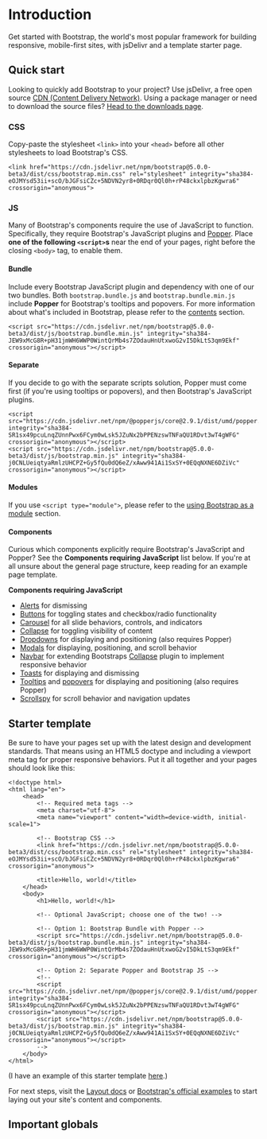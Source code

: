 # Introduction

Get started with Bootstrap, the world's most popular framework for building responsive, mobile-first sites, with jsDelivr and a template starter page.

## Quick start

Looking to quickly add Bootstrap to your project? Use jsDelivr, a free open source [CDN (Content Delivery Network)](https://en.wikipedia.org/wiki/Content_delivery_network). Using a package manager or need to download the source files? [Head to the downloads page](). <!-- link to the next folder: Download -->

### CSS 

Copy-paste the stylesheet `<link>` into your `<head>` before all other stylesheets to load Bootstrap's CSS.
```
<link href="https://cdn.jsdelivr.net/npm/bootstrap@5.0.0-beta3/dist/css/bootstrap.min.css" rel="stylesheet" integrity="sha384-eOJMYsd53ii+scO/bJGFsiCZc+5NDVN2yr8+0RDqr0Ql0h+rP48ckxlpbzKgwra6" crossorigin="anonymous">
```

### JS

Many of Bootstrap's components require the use of JavaScript to function. Specifically, they require Bootstrap's JavaScript plugins and [Popper](https://popper.js.org/). Place **one of the following `<script>`s** near the end of your pages, right before the closing `<body>` tag, to enable them.

#### Bundle

Include every Bootstrap JavaScript plugin and dependency with one of our two bundles. Both `bootstrap.bundle.js` and `bootstrap.bundle.min.js` include **Popper** for Bootstrap's tooltips and popovers. For more information about what's included in Bootstrap, please refer to the [contents]() section. <!-- link to the Getting_Started - Contents section -->
```
<script src="https://cdn.jsdelivr.net/npm/bootstrap@5.0.0-beta3/dist/js/bootstrap.bundle.min.js" integrity="sha384-JEW9xMcG8R+pH31jmWH6WWP0WintQrMb4s7ZOdauHnUtxwoG2vI5DkLtS3qm9Ekf" crossorigin="anonymous"></script>
```

#### Separate

If you decide to go with the separate scripts solution, Popper must come first (if you're using tooltips or popovers), and then Bootstrap's JavaScript plugins.
```
<script src="https://cdn.jsdelivr.net/npm/@popperjs/core@2.9.1/dist/umd/popper.min.js" integrity="sha384-SR1sx49pcuLnqZUnnPwx6FCym0wLsk5JZuNx2bPPENzswTNFaQU1RDvt3wT4gWFG" crossorigin="anonymous"></script>
<script src="https://cdn.jsdelivr.net/npm/bootstrap@5.0.0-beta3/dist/js/bootstrap.min.js" integrity="sha384-j0CNLUeiqtyaRmlzUHCPZ+Gy5fQu0dQ6eZ/xAww941Ai1SxSY+0EQqNXNE6DZiVc" crossorigin="anonymous"></script>
```

#### Modules

If you use `<script type="module">`, please refer to the [using Bootstrap as a module]() section. <!-- link to the Getting_Started / JavaScript folder ('Using Bootstrap as a module' header) -->

#### Components

Curious which components explicitly require Bootstrap's JavaScript and Popper? See the **Components requiring JavaScript** list below. If you're at all unsure about the general page structure, keep reading for an example page template.

**Components requiring JavaScript**

* [Alerts](https://github.com/AndrewSRea/My_Learning_Port/tree/main/Bootstrap/Components/Alerts#alerts) for dismissing
* [Buttons](https://github.com/AndrewSRea/My_Learning_Port/tree/main/Bootstrap/Components/Buttons#buttons) for toggling states and checkbox/radio functionality
* [Carousel]() for all slide behaviors, controls, and indicators
* [Collapse]() for toggling visibility of content
* [Dropdowns]() for displaying and positioning (also requires Popper)
* [Modals]() for displaying, positioning, and scroll behavior
* [Navbar]() for extending Bootstraps [Collapse]() plugin to implement responsive behavior
* [Toasts]() for displaying and dismissing
* [Tooltips]() and [popovers]() for displaying and positioning (also requires Popper)
* [Scrollspy]() for scroll behavior and navigation updates

## Starter template

Be sure to have your pages set up with the latest design and development standards. That means using an HTML5 doctype and including a viewport meta tag for proper responsive behaviors. Put it all together and your pages should look like this:
```
<!doctype html>
<html lang="en">
    <head>
        <!-- Required meta tags -->
        <meta charset="utf-8">
        <meta name="viewport" content="width=device-width, initial-scale=1">

        <!-- Bootstrap CSS -->
        <link href="https://cdn.jsdelivr.net/npm/bootstrap@5.0.0-beta3/dist/css/bootstrap.min.css" rel="stylesheet" integrity="sha384-eOJMYsd53ii+scO/bJGFsiCZc+5NDVN2yr8+0RDqr0Ql0h+rP48ckxlpbzKgwra6" crossorigin="anonymous">

        <title>Hello, world!</title>
    </head>
    <body>
        <h1>Hello, world!</h1>

        <!-- Optional JavaScript; choose one of the two! -->

        <!-- Option 1: Bootstrap Bundle with Popper -->
        <script src="https://cdn.jsdelivr.net/npm/bootstrap@5.0.0-beta3/dist/js/bootstrap.bundle.min.js" integrity="sha384-JEW9xMcG8R+pH31jmWH6WWP0WintQrMb4s7ZOdauHnUtxwoG2vI5DkLtS3qm9Ekf" crossorigin="anonymous"></script>

        <!-- Option 2: Separate Popper and Bootstrap JS -->
        <!--
        <script src="https://cdn.jsdelivr.net/npm/@popperjs/core@2.9.1/dist/umd/popper.min.js" integrity="sha384-SR1sx49pcuLnqZUnnPwx6FCym0wLsk5JZuNx2bPPENzswTNFaQU1RDvt3wT4gWFG" crossorigin="anonymous"></script>
        <script src="https://cdn.jsdelivr.net/npm/bootstrap@5.0.0-beta3/dist/js/bootstrap.min.js" integrity="sha384-j0CNLUeiqtyaRmlzUHCPZ+Gy5fQu0dQ6eZ/xAww941Ai1SxSY+0EQqNXNE6DZiVc" crossorigin="anonymous"></script>
        -->
    </body>
</html>
```
(I have an example of this starter template [here](https://github.com/AndrewSRea/My_Learning_Port/blob/main/Bootstrap/starter-template.html).)

For next steps, visit the [Layout docs]() or [Bootstrap's official examples](https://getbootstrap.com/docs/5.0/examples/) to start laying out your site's content and components.

<!-- you need to reconfigure your Layout folder, then put the link to the 'Grid system' header into the 'Layout docs' link above -->

## Important globals